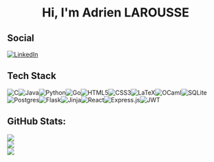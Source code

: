 # <center>Hi, I'm Adrien LAROUSSE</center>
## Social
[![LinkedIn](https://img.shields.io/badge/linkedin-%230077B5.svg?style=for-the-badge&logo=linkedin&logoColor=white)](https://www.linkedin.com/in/adrienlarousse/)

## Tech Stack

![C](https://img.shields.io/badge/c-%2300599C.svg?style=for-the-badge&logo=c&logoColor=white)![Java](https://img.shields.io/badge/java-%23ED8B00.svg?style=for-the-badge&logo=openjdk&logoColor=white)![Python](https://img.shields.io/badge/python-3670A0?style=for-the-badge&logo=python&logoColor=ffdd54)![Go](https://img.shields.io/badge/go-%2300ADD8.svg?style=for-the-badge&logo=go&logoColor=white)![HTML5](https://img.shields.io/badge/html5-%23E34F26.svg?style=for-the-badge&logo=html5&logoColor=white)![CSS3](https://img.shields.io/badge/css3-%231572B6.svg?style=for-the-badge&logo=css3&logoColor=white)![LaTeX](https://img.shields.io/badge/latex-%23008080.svg?style=for-the-badge&logo=latex&logoColor=white)![OCaml](https://img.shields.io/badge/OCaml-%23E98407.svg?style=for-the-badge&logo=ocaml&logoColor=white)![SQLite](https://img.shields.io/badge/sqlite-%2307405e.svg?style=for-the-badge&logo=sqlite&logoColor=white)![Postgres](https://img.shields.io/badge/postgres-%23316192.svg?style=for-the-badge&logo=postgresql&logoColor=white)![Flask](https://img.shields.io/badge/flask-%23000.svg?style=for-the-badge&logo=flask&logoColor=white)![Jinja](https://img.shields.io/badge/jinja-white.svg?style=for-the-badge&logo=jinja&logoColor=black)![React](https://img.shields.io/badge/react-%2320232a.svg?style=for-the-badge&logo=react&logoColor=%2361DAFB)![Express.js](https://img.shields.io/badge/express.js-%23404d59.svg?style=for-the-badge&logo=express&logoColor=%2361DAFB)![JWT](https://img.shields.io/badge/JWT-black?style=for-the-badge&logo=JSON%20web%20tokens)

## GitHub Stats:
![](https://github-readme-stats.vercel.app/api?username=adrien-lrsse&theme=dark&hide_border=false&include_all_commits=false&count_private=false)<br/>
![](https://github-readme-streak-stats.herokuapp.com/?user=adrien-lrsse&theme=dark&hide_border=false)<br/>
![](https://github-readme-stats.vercel.app/api/top-langs/?username=adrien-lrsse&theme=dark&hide_border=false&include_all_commits=false&count_private=false&layout=compact)

<!---
adrien-lrsse/adrien-lrsse is a ✨ special ✨ repository because its `README.md` (this file) appears on your GitHub profile.
You can click the Preview link to take a look at your changes.
--->
